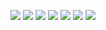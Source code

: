 ![](https://bytegrad.com/course-assets/js/slides/1.png)
![](https://bytegrad.com/course-assets/js/slides/2.png?v=2)
![](https://bytegrad.com/course-assets/js/slides/3.png)
![](https://bytegrad.com/course-assets/js/slides/4.png)
![](https://bytegrad.com/course-assets/js/slides/5.png)
![](https://bytegrad.com/course-assets/js/slides/6.png)
![](https://bytegrad.com/course-assets/js/slides/7.png)